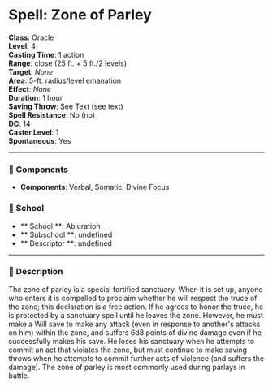 
# Spell: Zone of Parley
**Class**: Oracle  
**Level**: 4  
**Casting Time**: 1 action  
**Range**: close (25 ft. + 5 ft./2 levels)  
**Target**: _None_  
**Area**: 5-ft. radius/level emanation  
**Effect**: _None_  
**Duration**: 1 hour  
**Saving Throw**: See Text (see text)  
**Spell Resistance**: No (no)  
**DC**: 14  
**Caster Level**: 1  
**Spontaneous**: Yes

---

### 🔮 Components
- **Components**: Verbal, Somatic, Divine Focus

### 🏫 School
- ** School **: Abjuration
- ** Subschool **: undefined
- ** Descriptor **: undefined
---

### 📜 Description
The zone of parley is a special fortified sanctuary. When it is set up, anyone who enters it is compelled to proclaim whether he will respect the truce of the zone; this declaration is a free action. If he agrees to honor the truce, he is protected by a sanctuary spell until he leaves the zone. However, he must make a Will save to make any attack (even in response to another's attacks on him) within the zone, and suffers 6d8 points of divine damage even if he successfully makes his save. He loses his sanctuary when he attempts to commit an act that violates the zone, but must continue to make saving throws when he attempts to commit further acts of violence (and suffers the damage). The zone of parley is most commonly used during parlays in battle.
